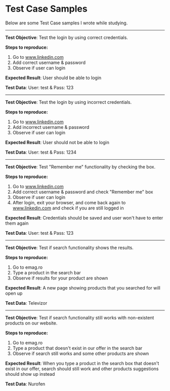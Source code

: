 # Test Case Samples 

Below are some Test Case samples I wrote while studying.

---

**Test Objective**: Test the login by using correct credentials.

**Steps to reproduce:**
1. Go to www.linkedin.com
2. Add correct username & password
3. Observe if user can login

**Expected Result**: User should be able to login

**Test Data**: User: test & Pass: 123

---

**Test Objective**: Test the login by using incorrect credentials.

**Steps to reproduce:**
1. Go to www.linkedin.com
2. Add incorrect username & password
3. Observe if user can login

**Expected Result**: User should not be able to login

**Test Data**: User: test & Pass: 1234

---

**Test Objective**: Test "Remember me" functionality by checking the box.

**Steps to reproduce:**
1. Go to www.linkedin.com
2. Add correct username & password and check "Remember me" box
3. Observe if user can login
4. After login, exit your browser, and come back again to www.linkedin.com and check if you are still logged in 

**Expected Result**: Credentials should be saved and user won't have to enter them again 

**Test Data**: User: test & Pass: 123

---


**Test Objective**: Test if search functionality shows the results.

**Steps to reproduce:**
1. Go to emag.ro
2. Type a product in the search bar
3. Observe if results for your product are shown

  **Expected Result**: A new page showing products that you searched for will open up

**Test Data**: Televizor

---

**Test Objective**: Test if search functionality still works with non-existent products on our website.

**Steps to reproduce:**
1. Go to emag.ro
2. Type a product that doesn't exist in our offer in the search bar
3. Observe if search still works and some other products are shown

**Expected Result**: When you type a product in the search box that doesn't exist in our offer, search should still work and other products suggestions should show up  instead

**Test Data**: Nurofen
